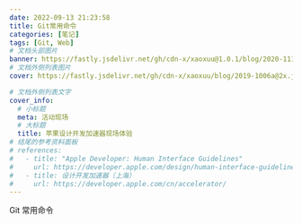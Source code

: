 ```yaml
---
date: 2022-09-13 21:23:58
title: Git常用命令
categories: [笔记]
tags: [Git, Web]
# 文档头部图片
banner: https://fastly.jsdelivr.net/gh/cdn-x/xaoxuu@1.0.1/blog/2020-1119a@1x.svg
# 文档外侧列表图片
cover: https://fastly.jsdelivr.net/gh/cdn-x/xaoxuu/blog/2019-1006a@2x.jpg

# 文档外侧列表文字
cover_info:
  # 小标题
  meta: 活动现场
  # 大标题
  title: 苹果设计开发加速器现场体验
# 结尾的参考资料面板
# references:
#   - title: "Apple Developer: Human Interface Guidelines"
#     url: https://developer.apple.com/design/human-interface-guidelines/ios/app-architecture/launching/
#   - title: 设计开发加速器（上海）
#     url: https://developer.apple.com/cn/accelerator/
---
```


<!-- # 文档外侧列表副标题文字 -->

Git 常用命令

<!-- more -->
